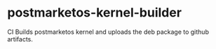 # postmarketos-kernel-builder

CI Builds postmarketos kernel and uploads the deb package to github artifacts.
